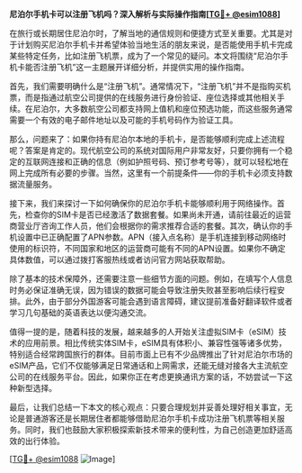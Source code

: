 **尼泊尔手机卡可以注册飞机吗？深入解析与实际操作指南[[TG💪+ @esim1088](https://t.me/s/esim1088)]**

在旅行或长期居住尼泊尔时，了解当地的通信规则和便捷方式至关重要。尤其是对于计划购买尼泊尔手机卡并希望体验当地生活的朋友来说，是否能使用手机卡完成某些特定任务，比如注册飞机票，成为了一个常见的疑问。本文将围绕“尼泊尔手机卡能否注册飞机”这一主题展开详细分析，并提供实用的操作指南。

首先，我们需要明确什么是“注册飞机”。通常情况下，“注册飞机”并不是指购买机票，而是指通过航空公司提供的在线服务进行身份验证、座位选择或其他相关手续。在尼泊尔，大多数航空公司都支持网上值机和座位预选功能，而这些服务通常需要一个有效的电子邮件地址以及可能的手机号码作为验证工具。

那么，问题来了：如果你持有尼泊尔本地的手机卡，是否能够顺利完成上述流程呢？答案是肯定的。现代航空公司的系统对国际用户非常友好，只要你拥有一个稳定的互联网连接和正确的信息（例如护照号码、预订参考号等），就可以轻松地在网上完成所有必要的步骤。当然，这里有一个前提条件——你的手机卡必须支持数据流量服务。

接下来，我们来探讨一下如何确保你的尼泊尔手机卡能够顺利用于网络操作。首先，检查你的SIM卡是否已经激活了数据套餐。如果尚未开通，请前往最近的运营商营业厅咨询工作人员，他们会根据你的需求推荐合适的套餐。其次，确认你的手机设置中已正确配置了APN参数。APN（接入点名称）是手机连接到移动网络时使用的标识符，不同国家和地区的运营商可能有不同的APN设置。如果你不确定具体数值，可以通过拨打客服热线或者访问官方网站获取帮助。

除了基本的技术保障外，还需要注意一些细节方面的问题。例如，在填写个人信息时务必保证准确无误，因为错误的数据可能会导致注册失败甚至影响后续行程安排。此外，由于部分外国游客可能会遇到语言障碍，建议提前准备好翻译软件或者学习几句基础的英语表达以便沟通交流。

值得一提的是，随着科技的发展，越来越多的人开始关注虚拟SIM卡（eSIM）技术的应用前景。相比传统实体SIM卡，eSIM具有体积小、兼容性强等诸多优势，特别适合经常跨国旅行的群体。目前市面上已有不少品牌推出了针对尼泊尔市场的eSIM产品，它们不仅能够满足日常通话和上网需求，还能无缝对接各大主流航空公司的在线服务平台。因此，如果你正在考虑更换通讯方案的话，不妨尝试一下这种新型选择。

最后，让我们总结一下本文的核心观点：只要合理规划并妥善处理好相关事宜，无论是普通游客还是长期居住者都能够借助尼泊尔手机卡成功注册飞机票等相关服务。同时，我们也鼓励大家积极探索新技术带来的便利性，为自己创造更加舒适高效的出行体验。

[[TG💪+ @esim1088](https://t.me/s/esim1088) ![Image](https://i.postimg.cc/4NQfJmqS/Snipaste-2025-05-13-00-14-12.png)]